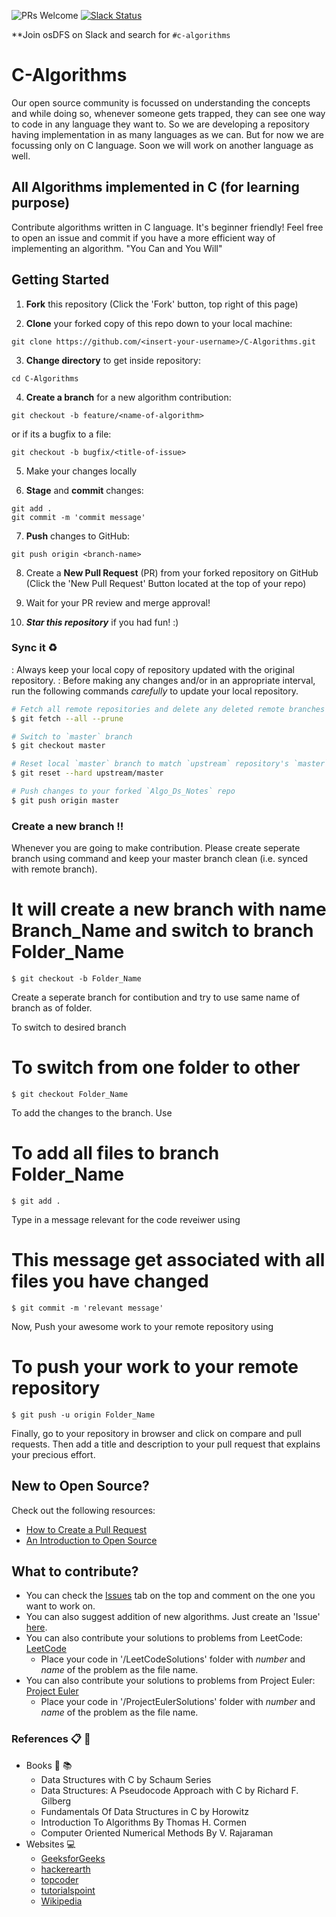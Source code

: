 ![PRs Welcome](https://img.shields.io/badge/PRs-welcome-brightgreen.svg)
[![Slack Status](https://img.shields.io/badge/slack-join_chat-white.svg?logo=slack&style=social)](https://join.slack.com/t/osdfs/shared_invite/zt-eecws9vb-zvmzBeSPgBZrE9RWVj43Sw)

**Join osDFS on Slack and search for `#c-algorithms`

# C-Algorithms

Our open source community is focussed on understanding the concepts and while doing so, whenever someone gets trapped, they can see one way to code in any language they want to. So we are developing a repository having implementation in as many languages as we can. But for now we are focussing only on C language. Soon we will work on another language as well.

## All Algorithms implemented in C (for learning purpose)

Contribute algorithms written in C language. It's beginner friendly! Feel free to open an issue and commit if you have a more efficient way of implementing an algorithm.
"You Can and You Will"

## Getting Started

1) **Fork** this repository (Click the 'Fork' button, top right of this page)

2) **Clone** your forked copy of this repo down to your local machine:
```
git clone https://github.com/<insert-your-username>/C-Algorithms.git
```
3) **Change directory** to get inside repository:
```
cd C-Algorithms
```
4) **Create a branch** for a new algorithm contribution:
```
git checkout -b feature/<name-of-algorithm>
```
or if its a bugfix to a file:
```
git checkout -b bugfix/<title-of-issue>
```
5) Make your changes locally

6) **Stage** and **commit** changes:
```
git add .
git commit -m 'commit message'
```
7) **Push** changes to GitHub:
```
git push origin <branch-name>
```
8) Create a **New Pull Request** (PR) from your forked repository on GitHub (Click the 'New Pull Request' Button located at the top of your repo)

9) Wait for your PR review and merge approval!

10) ***Star this repository*** if you had fun! :)

### Sync it :recycle:

: Always keep your local copy of repository updated with the original repository.
: Before making any changes and/or in an appropriate interval, run the following commands *carefully* to update your local repository.

```sh
# Fetch all remote repositories and delete any deleted remote branches
$ git fetch --all --prune

# Switch to `master` branch
$ git checkout master

# Reset local `master` branch to match `upstream` repository's `master` branch
$ git reset --hard upstream/master

# Push changes to your forked `Algo_Ds_Notes` repo
$ git push origin master
```

### Create a new branch ‼️
Whenever you are going to make contribution. Please create seperate branch using command and keep your master branch clean (i.e. synced with remote branch).

# It will create a new branch with name Branch_Name and switch to branch Folder_Name
```
$ git checkout -b Folder_Name
```
Create a seperate branch for contibution and try to use same name of branch as of folder.

To switch to desired branch

# To switch from one folder to other
```
$ git checkout Folder_Name
```
To add the changes to the branch. Use

# To add all files to branch Folder_Name
```
$ git add .
```
Type in a message relevant for the code reveiwer using

# This message get associated with all files you have changed
```
$ git commit -m 'relevant message'
```
Now, Push your awesome work to your remote repository using

# To push your work to your remote repository
```
$ git push -u origin Folder_Name
```
Finally, go to your repository in browser and click on compare and pull requests. Then add a title and description to your pull request that explains your precious effort.
  
## New to Open Source?
Check out the following resources:
- [How to Create a Pull Request](https://www.digitalocean.com/community/tutorials/how-to-create-a-pull-request-on-github)
- [An Introduction to Open Source](https://www.digitalocean.com/community/tutorial_series/an-introduction-to-open-source)
 
## What to contribute?
- You can check the [Issues](https://github.com/TeAmp0is0N/C-Algorithms/issues) tab on the top and comment on the one you want to work on.
- You can also suggest addition of new algorithms. Just create an 'Issue' [here](https://github.com/TeAmp0is0N/C-Algorithms/issues).
- You can also contribute your solutions to problems from LeetCode: [LeetCode](https://leetcode.com/problemset/algorithms/)
  - Place your code in '/LeetCodeSolutions' folder with *number* and *name* of the problem as the file name. 
- You can also contribute your solutions to problems from Project Euler: [Project Euler](https://projecteuler.net/archives)
  - Place your code in '/ProjectEulerSolutions' folder with *number* and *name* of the problem as the file name.

### References :clipboard: :scroll:

- Books :book: :books:
    - Data Structures with C by Schaum Series
    - Data Structures: A Pseudocode Approach with C by Richard F. Gilberg
    - Fundamentals Of Data Structures in C by Horowitz
    - Introduction To Algorithms By Thomas H. Cormen
    - Computer Oriented Numerical Methods By V. Rajaraman 
- Websites :computer:
    - [GeeksforGeeks](http://www.geeksforgeeks.org)
    - [hackerearth](https://www.hackerearth.com/notes)
    - [topcoder](https://www.topcoder.com/community/data-science/data-science-tutorials)
    - [tutorialspoint](http://www.tutorialspoint.com)
    - [Wikipedia](https://en.wikipedia.org)
